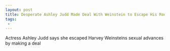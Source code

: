 ```yaml
---
layout: post
title: Desperate Ashley Judd Made Deal With Weinstein to Escape His Room
tags:
 -
---
```

Actress Ashley Judd says she escaped Harvey Weinsteins sexual advances by making a deal
